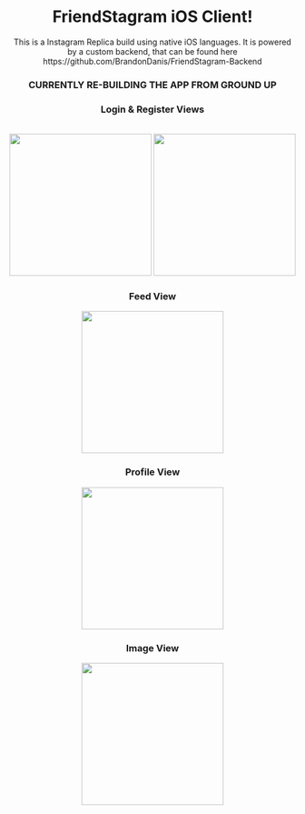 <div align="center">

<h1>FriendStagram iOS Client!</h1>
<p>This is a Instagram Replica build using native iOS languages. It is powered by a custom backend, that can be found here https://github.com/BrandonDanis/FriendStagram-Backend </p>

<h3> CURRENTLY RE-BUILDING THE APP FROM GROUND UP </h3>

<h3>Login & Register Views</h3> <br>
<img src="http://i.imgur.com/x4dAMVt.png" width="250">
<img src="http://i.imgur.com/SljnSbt.png" width="250">

<h3>Feed View</h3>
<img src="http://i.imgur.com/dSvpHy1.png" width="250">

<h3>Profile View</h3>
<img src="http://i.imgur.com/XL5saMu.png" width="250">

<h3>Image View</h3>
<img src="http://i.imgur.com/1ef2YYq.png" width="250">

</div>


